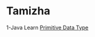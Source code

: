 # Tamizha
1-Java Learn
[Primitive Data Type](https://github.com/JustTamizha/Tamizha/blob/4ca66a6159d371b98be95335dd1cec64f25aa4a9/Projects/TamizhaProject/src/com/TamizhaProject/Main.java)
